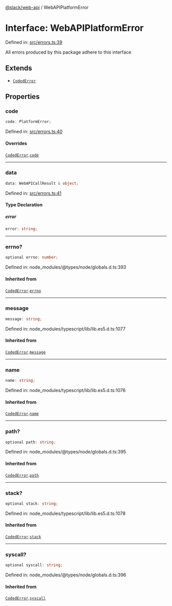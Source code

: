 [@slack/web-api](../index.md) / WebAPIPlatformError

# Interface: WebAPIPlatformError

Defined in: [src/errors.ts:39](https://github.com/slackapi/node-slack-sdk/blob/main/packages/web-api/src/errors.ts#L39)

All errors produced by this package adhere to this interface

## Extends

- [`CodedError`](CodedError.md)

## Properties

### code

```ts
code: PlatformError;
```

Defined in: [src/errors.ts:40](https://github.com/slackapi/node-slack-sdk/blob/main/packages/web-api/src/errors.ts#L40)

#### Overrides

[`CodedError`](CodedError.md).[`code`](CodedError.md#code)

***

### data

```ts
data: WebAPICallResult & object;
```

Defined in: [src/errors.ts:41](https://github.com/slackapi/node-slack-sdk/blob/main/packages/web-api/src/errors.ts#L41)

#### Type Declaration

##### error

```ts
error: string;
```

***

### errno?

```ts
optional errno: number;
```

Defined in: node\_modules/@types/node/globals.d.ts:393

#### Inherited from

[`CodedError`](CodedError.md).[`errno`](CodedError.md#errno)

***

### message

```ts
message: string;
```

Defined in: node\_modules/typescript/lib/lib.es5.d.ts:1077

#### Inherited from

[`CodedError`](CodedError.md).[`message`](CodedError.md#message)

***

### name

```ts
name: string;
```

Defined in: node\_modules/typescript/lib/lib.es5.d.ts:1076

#### Inherited from

[`CodedError`](CodedError.md).[`name`](CodedError.md#name)

***

### path?

```ts
optional path: string;
```

Defined in: node\_modules/@types/node/globals.d.ts:395

#### Inherited from

[`CodedError`](CodedError.md).[`path`](CodedError.md#path)

***

### stack?

```ts
optional stack: string;
```

Defined in: node\_modules/typescript/lib/lib.es5.d.ts:1078

#### Inherited from

[`CodedError`](CodedError.md).[`stack`](CodedError.md#stack)

***

### syscall?

```ts
optional syscall: string;
```

Defined in: node\_modules/@types/node/globals.d.ts:396

#### Inherited from

[`CodedError`](CodedError.md).[`syscall`](CodedError.md#syscall)
